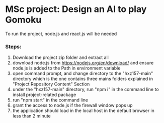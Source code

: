 # MSc project: Design an AI to play Gomoku

To run the project, node.js and react.js will be needed

### Steps:
1. Download the project zip folder and extract all
2. download node.js from https://nodejs.org/en/download/ and ensure node.js is added
to the Path in environment variable
3. open command prompt, and change directory to the "hxz157-main" directory which is the one
contains three mains folders explained in "Project Repository Content" Section
4. under the "hxz157-main" directory, run "npm i" in the command line to install project-related
package
5. run "npm start" in the command line
6. grant the access to node.js if the firewall window pops up
7. the application should load in the local host in the default browser in less than 2 minute
